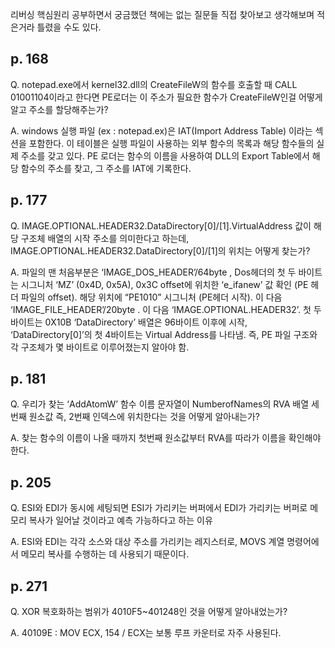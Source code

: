 리버싱 핵심원리 공부하면서 궁금했던 책에는 없는 질문들
직접 찾아보고 생각해보며 적은거라 틀렸을 수도 있다.

## p. 168

Q. notepad.exe에서 kernel32.dll의 CreateFileW의 함수를 호출할 때 CALL 01001104이라고 한다면 PE로더는 이 주소가 필요한 함수가 CreateFileW인걸 어떻게 알고 주소를 할당해주는가?

A. windows 실행 파일 (ex : notepad.ex)은 IAT(Import Address Table) 이라는 섹션을 포함한다. 이 테이블은 실행 파일이 사용하는 외부 함수의 목록과 해당 함수들의 실제 주소를 갖고 있다. PE 로더는 함수의 이름을 사용하여 DLL의 Export Table에서 해당 함수의 주소를 찾고, 그 주소를 IAT에 기록한다.

## p. 177

Q. IMAGE.OPTIONAL.HEADER32.DataDirectory[0]/[1].VirtualAddress 값이 해당 구조체 배열의 시작 주소를 의미한다고 하는데, IMAGE.OPTIONAL.HEADER32.DataDirectory[0]/[1]의 위치는 어떻게 찾는가?

A. 파일의 맨 처음부분은 ‘IMAGE_DOS_HEADER’/64byte ,  Dos헤더의 첫 두 바이트는 시그니처 ‘MZ’ (0x4D, 0x5A), 0x3C offset에 위치한 ‘e_ifanew’ 값 확인 (PE 헤더 파일의 offset). 해당 위치에 “PE1010” 시그니처 (PE헤더 시작). 이 다음 ‘IMAGE_FILE_HEADER’/20byte . 이 다음 ‘IMAGE.OPTIONAL.HEADER32’. 첫 두 바이트는 0X10B ‘DataDirectory’ 배열은 96바이트 이후에 시작, ‘DataDirectory[0]’의 첫 4바이트는 Virtual Address를 나타냄. 즉, PE 파일 구조와 각 구조체가 몇 바이트로 이루어졌는지 알아야 함.

## p. 181

Q. 우리가 찾는 ‘AddAtomW’ 함수 이름 문자열이 NumberofNames의 RVA 배열 세 번째 원소값 즉, 2번째 인덱스에 위치한다는 것을 어떻게 알아내는가?

A. 찾는 함수의 이름이 나올 때까지 첫번째 원소값부터 RVA를 따라가 이름을 확인해야 한다.

## p. 205

Q. ESI와 EDI가 동시에 세팅되면 ESI가 가리키는 버퍼에서 EDI가 가리키는 버퍼로 메모리 복사가 일어날 것이라고 예측 가능하다고 하는 이유

A. ESI와 EDI는 각각 소스와 대상 주소를 가리키는 레지스터로, MOVS 계열 명령어에서 메모리 복사를 수행하는 데 사용되기 때문이다.

## p. 271

Q. XOR 복호화하는 범위가 4010F5~401248인 것을 어떻게 알아내었는가?

A. 40109E : MOV ECX, 154 / ECX는 보통 루프 카운터로 자주 사용된다.